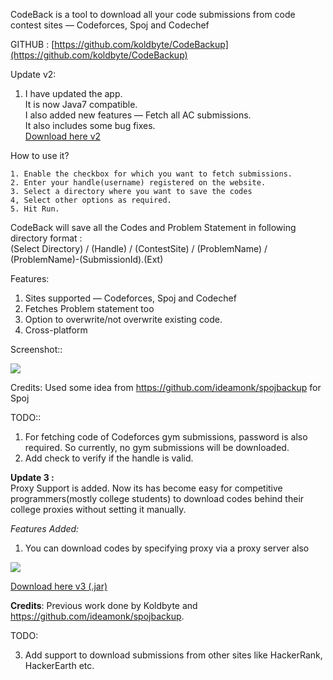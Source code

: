 CodeBack is a tool to download all your code submissions from code contest sites &mdash; Codeforces, Spoj and Codechef

GITHUB : [https://github.com/koldbyte/CodeBackup](https://github.com/koldbyte/CodeBackup)

Update v2:  
1) I have updated the app.  
It is now Java7 compatible.   
I also added new features &mdash; Fetch all AC submissions.   
It also includes some bug fixes.  
[Download here v2 ](https://github.com/koldbyte/CodeBackup/releases/download/Codeback_v2/CodeBackup_v2.jar)
  
  				
How to use it?  
  
	1. Enable the checkbox for which you want to fetch submissions.  
	2. Enter your handle(username) registered on the website.  
	3. Select a directory where you want to save the codes  
	4, Select other options as required.  
	5. Hit Run.  
				  
CodeBack will save all the Codes and Problem Statement in following directory format :  
(Select Directory) / (Handle) / (ContestSite) / (ProblemName) / (ProblemName)-(SubmissionId).(Ext)

Features:   
1) Sites supported &mdash; Codeforces, Spoj and Codechef  
2) Fetches Problem statement too  
3) Option to overwrite/not overwrite existing code.  
4) Cross-platform  

Screenshot::  
  
![ ](http://i.imgur.com/CMqeiP3.png)
  
Credits: Used some idea from https://github.com/ideamonk/spojbackup for Spoj  

TODO::  
1) For fetching code of Codeforces gym submissions, password is also required. So currently, no gym submissions will be downloaded.   
2) Add check to verify if the handle is valid.  






**Update 3 :** <br> 
Proxy Support is added. Now its has become easy for competitive programmers(mostly college students) to download codes behind their college proxies without setting it manually.

*Features Added:* <br>
1) You can download codes by specifying proxy via a proxy server also



![](https://cloud.githubusercontent.com/assets/5080310/12817606/dd7515bc-cb78-11e5-850c-036510ff5170.png)


[Download here v3 (.jar) ](https://github.com/devanshdalal/CodeBackup/releases/download/Codeback_v3/CodeBackup_v3.jar)


**Credits**: Previous work done by Koldbyte and https://github.com/ideamonk/spojbackup.

TODO:<br>

3) Add support to download submissions from other sites like HackerRank, HackerEarth etc.
